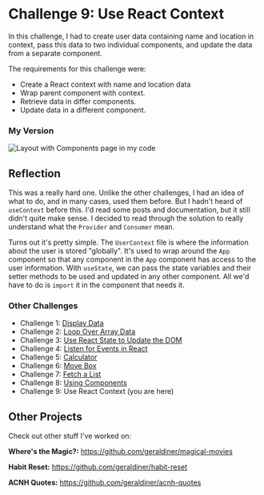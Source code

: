 # Challenge 9: Use React Context

In this challenge, I had to create user data containing name and location in context, pass this data to two individual components, and update the data from a separate component.

The requirements for this challenge were:

- Create a React context with name and location data
- Wrap parent component with context.
- Retrieve data in differ components.
- Update data in a different component.

### My Version

![Layout with Components page in my code](https://i.imgur.com/5mgTcIN.gif)

## Reflection

This was a really hard one. Unlike the other challenges, I had an idea of what to do, and in many cases, used them before. But I hadn't heard of `useContext` before this. I'd read some posts and documentation, but it still didn't quite make sense. I decided to read through the solution to really understand what the `Provider` and `Consumer` mean.

Turns out it's pretty simple. The `UserContext` file is where the information about the user is stored "globally". It's used to wrap around the `App` component so that any component in the `App` component has access to the user information. With `useState`, we can pass the state variables and their setter methods to be used and updated in any other component. All we'd have to do is `import` it in the component that needs it.

### Other Challenges

- Challenge 1: [Display Data](https://github.com/geraldiner/scotchio-react-challenges/tree/master/challenge-1-display-data)
- Challenge 2: [Loop Over Array Data](https://github.com/geraldiner/scotchio-react-challenges/tree/master/challenge-2-loop-over-array-data)
- Challenge 3: [Use React State to Update the DOM](https://github.com/geraldiner/scotchio-react-challenges/tree/master/challenge-3-use-react-state-to-update-dom)
- Challenge 4: [Listen for Events in React](https://github.com/geraldiner/scotchio-react-challenges/tree/master/challenge-4-listen-for-events-in-react)
- Challenge 5: [Calculator](https://github.com/geraldiner/scotchio-react-challenges/tree/master/challenge-5-calculator-adder)
- Challenge 6: [Move Box](https://github.com/geraldiner/scotchio-react-challenges/tree/master/challenge-6-move-box)
- Challenge 7: [Fetch a List](https://github.com/geraldiner/scotchio-react-challenges/tree/master/challenge-7-fetch-a-list)
- Challenge 8: [Using Components](https://github.com/geraldiner/scotchio-react-challenges/tree/master/challenge-8-using-components)
- Challenge 9: Use React Context (you are here)

## Other Projects

Check out other stuff I've worked on:

**Where's the Magic?:** https://github.com/geraldiner/magical-movies

**Habit Reset:** https://github.com/geraldiner/habit-reset

**ACNH Quotes:** https://github.com/geraldiner/acnh-quotes
